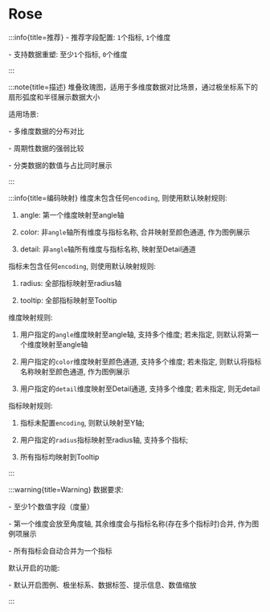 # Rose

:::info{title=推荐}
\- 推荐字段配置: `1`个指标, `1`个维度

\- 支持数据重塑: 至少`1`个指标, `0`个维度

:::

:::note{title=描述}
堆叠玫瑰图，适用于多维度数据对比场景，通过极坐标系下的扇形弧度和半径展示数据大小

适用场景:

\- 多维度数据的分布对比

\- 周期性数据的强弱比较

\- 分类数据的数值与占比同时展示

:::

:::info{title=编码映射}
维度未包含任何`encoding`, 则使用默认映射规则:

1. angle: 第一个维度映射至angle轴

2. color: 非`angle`轴所有维度与指标名称, 合并映射至颜色通道, 作为图例展示

3. detail: 非`angle`轴所有维度与指标名称, 映射至Detail通道

指标未包含任何`encoding`, 则使用默认映射规则:

1. radius: 全部指标映射至radius轴

2. tooltip: 全部指标映射至Tooltip



维度映射规则:

1. 用户指定的`angle`维度映射至angle轴, 支持多个维度; 若未指定, 则默认将第一个维度映射至angle轴

2. 用户指定的`color`维度映射至颜色通道, 支持多个维度; 若未指定, 则默认将指标名称映射至颜色通道, 作为图例展示

3. 用户指定的`detail`维度映射至Detail通道, 支持多个维度; 若未指定, 则无detail

指标映射规则:

1. 指标未配置`encoding`, 则默认映射至Y轴;

2. 用户指定的`radius`指标映射至radius轴, 支持多个指标;

3. 所有指标均映射到Tooltip

:::

:::warning{title=Warning}
数据要求:

\- 至少1个数值字段（度量）

\- 第一个维度会放至角度轴, 其余维度会与指标名称(存在多个指标时)合并, 作为图例项展示

\- 所有指标会自动合并为一个指标

默认开启的功能:

\- 默认开启图例、极坐标系、数据标签、提示信息、数值缩放

:::

